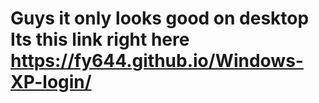 # Guys it only looks good on desktop Its this link right here https://fy644.github.io/Windows-XP-login/

